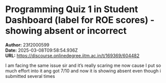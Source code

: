 # Programming Quiz 1 in Student Dashboard (label for ROE scores) - showing absent or incorrect

**Author:** 23f2000599  
**Date:** 2025-03-08T09:58:54.936Z  
**URL:** https://discourse.onlinedegree.iitm.ac.in/t/169369/604482

I am facing the same issue sir and it’s really scaring me now cause I put so much effort into it ang got 7/10 and now it is showing absent even though i submitted several times

